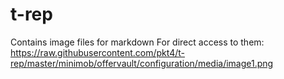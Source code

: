 # t-rep
Contains image files for markdown
For direct access to them:
https://raw.githubusercontent.com/pkt4/t-rep/master/minimob/offervault/configuration/media/image1.png
